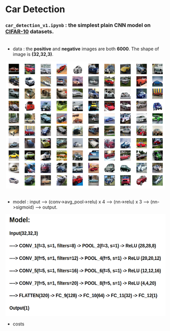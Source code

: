 # Car Detection

### `car_detection_v1.ipynb` : the simplest plain CNN model on [CIFAR-10](https://www.cs.toronto.edu/~kriz/cifar.html) datasets.<br><br>

* data : the **positive** and **negative** images are both **6000**. The shape of image is **(32,32,3)**. <br>

<div align="center">
  <img src="images/CIFAR_cars.png" height="400" width="500"><br><br>            
</div>

* model : input --> (conv->avg_pool->relu) x 4 --> (nn->relu) x 3 --> (nn->sigmoid) --> output.

<div align="center">
  <img src="images/model.png" height="320" width="560"><br>             
</div>

* costs
